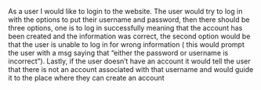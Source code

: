 As a user I would like to login to the website. The user would try to log in with the options to put their username and password, then there should be three options, one is to log in successfully meaning that the account has been created and the information was correct, the second option would be that the user is unable to log in for wrong information ( this would prompt the user with a msg saying that “either the password or username is incorrect”). Lastly, if the user doesn’t have an account it would tell the user that there is not an account associated with that username and would guide it to the place where they can create an account
